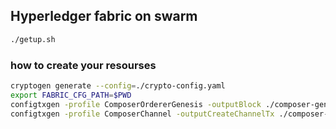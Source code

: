 ## Hyperledger fabric on swarm

```bash 
./getup.sh
```
### how to create your resourses
```bash
cryptogen generate --config=./crypto-config.yaml
export FABRIC_CFG_PATH=$PWD
configtxgen -profile ComposerOrdererGenesis -outputBlock ./composer-genesis.block
configtxgen -profile ComposerChannel -outputCreateChannelTx ./composer-channel.tx -channelID composerchannel
```
